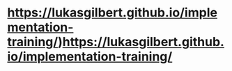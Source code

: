 # https://lukasgilbert.github.io/implementation-training/)https://lukasgilbert.github.io/implementation-training/
